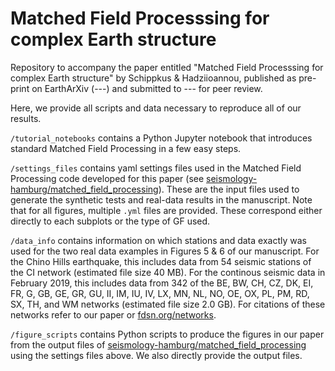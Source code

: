 # Matched Field Processsing for complex Earth structure

Repository to accompany the paper entitled "Matched Field Processsing for complex Earth structure" by Schippkus & Hadziioannou, published as pre-print on EarthArXiv (---) and submitted to --- for peer review.

Here, we provide all scripts and data necessary to reproduce all of our results.

`/tutorial_notebooks` contains a Python Jupyter notebook that introduces standard Matched Field Processing in a few easy steps.

`/settings_files` contains yaml settings files used in the Matched Field Processing code developed for this paper (see [seismology-hamburg/matched_field_processing](https://github.com/seismology-hamburg/matched_field_processing)). These are the input files used to generate the synthetic tests and real-data results in the manuscript. Note that for all figures, multiple `.yml` files are provided. These correspond either directly to each subplots or the type of GF used.

`/data_info` contains information on which stations and data exactly was used for the two real data examples in Figures 5 & 6 of our manuscript. For the Chino Hills earthquake, this includes data from 54 seismic stations of the CI network (estimated file size 40 MB). For the continous seismic data in February 2019, this includes data from 342 of the BE, BW, CH, CZ, DK, EI, FR, G, GB, GE, GR, GU, II, IM, IU, IV, LX, MN, NL, NO, OE, OX, PL, PM, RD, SX, TH, and WM networks (estimated file size 2.0 GB). For citations of these networks refer to our paper or [fdsn.org/networks](https://fdsn.org/networks).

`/figure_scripts` contains Python scripts to produce the figures in our paper from the output files of [seismology-hamburg/matched_field_processing](https://github.com/seismology-hamburg/matched_field_processing) using the settings files above. We also directly provide the output files.
